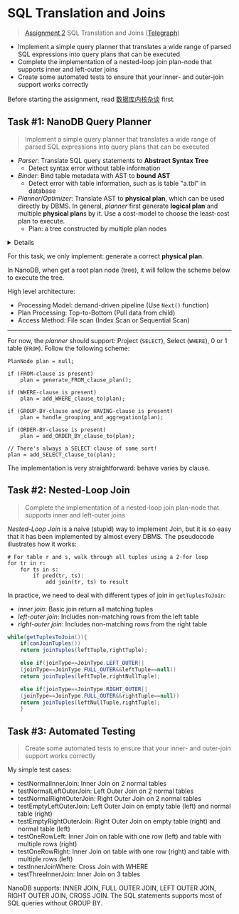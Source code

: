 # SQL Translation and Joins

> [Assignment 2](http://courses.cms.caltech.edu/cs122/assignments/lab2.html)
> SQL Translation and Joins
> ([Telegraph](https://telegra.ph/Assignment-2-SQL-Translation-and-Joins-11-02))

* Implement a simple query planner that translates a wide range of parsed SQL
  expressions into query plans that can be executed
* Complete the implementation of a nested-loop join plan-node that supports
  inner and left-outer joins
* Create some automated tests to ensure that your inner- and outer-join support
  works correctly

Before starting the assignment,
read [数据库内核杂谈](https://www.infoq.cn/theme/46) first.

## Task #1: NanoDB Query Planner

> Implement a simple query planner that translates a wide range of parsed SQL
> expressions into query plans that can be executed

* *Parser*: Translate SQL query statements to **Abstract Syntax Tree**
    * Detect syntax error without table information
* *Binder*: Bind table metadata with AST to **bound AST**
    * Detect error with table information, such as is table "a.tbl" in database
* *Planner*/*Optimizer*: Translate AST to **physical plan**, which can be used
  directly by DBMS. In general, *planner* first generate **logical plan** and
  multiple **physical plan**s by it. Use a cost-model to choose the least-cost
  plan to execute.
    * Plan: a tree constructed by multiple plan nodes

<details>
<img alt="real database" src="https://static001.infoq.cn/resource/image/74/90/74207315eda9acd26bbb91c922b66c90.png">
<p></p>
<img alt="the life of a SQL query]s" src="https://user-images.githubusercontent.com/70138429/199474700-45b40411-90b4-44bb-9492-ff56742c7296.png">
</details>

For this task, we only implement: generate a correct **physical plan**.

In NanoDB, when get a root plan node (tree), it will follow the scheme below to
execute the tree.

High level architecture:
* Processing Model: demand-driven pipeline (Use `Next()` function)
* Plan Processing: Top-to-Bottom (Pull data from child)
* Access Method: File scan (Index Scan or Sequential Scan)

---

For now, the *planner* should support: Project (`SELECT`), Select (`WHERE`), 0
or 1 table (`FROM`). Follow the following scheme:

```
PlanNode plan = null;

if (FROM-clause is present)
    plan = generate_FROM_clause_plan();

if (WHERE-clause is present)
    plan = add_WHERE_clause_to(plan);

if (GROUP-BY-clause and/or HAVING-clause is present)
    plan = handle_grouping_and_aggregation(plan);

if (ORDER-BY-clause is present)
    plan = add_ORDER_BY_clause_to(plan);

// There's always a SELECT clause of some sort!
plan = add_SELECT_clause_to(plan);
```

The implementation is very straightforward: behave varies by clause.

## Task #2: Nested-Loop Join

> Complete the implementation of a nested-loop join plan-node that supports
> inner and left-outer joins

*Nested-Loop Join* is a naive (stupid) way to implement Join, but it is so easy
that it has been implemented by almost every DBMS. The pseudocode illustrates
how it works:

```
# For table r and s, walk through all tuples using a 2-for loop
for tr in r:
    for ts in s:
        if pred(tr, ts):
            add join(tr, ts) to result
```

In practice, we need to deal with different types of join in `getTuplesToJoin`:
* *inner join*: Basic join return all matching tuples
* *left-outer join*: Includes non-matching rows from the left table
* *right-outer join*: Includes non-matching rows from the right table

```java
while(getTuplesToJoin()){
    if(canJoinTuples())
    return joinTuples(leftTuple,rightTuple);

    else if(joinType==JoinType.LEFT_OUTER||
    (joinType==JoinType.FULL_OUTER&&leftTuple==null))
    return joinTuples(leftTuple,rightNullTuple);

    else if(joinType==JoinType.RIGHT_OUTER||
    (joinType==JoinType.FULL_OUTER&&rightTuple==null))
    return joinTuples(leftNullTuple,rightTuple);
    }
```

## Task #3: Automated Testing

> Create some automated tests to ensure that your inner- and outer-join support
> works correctly

My simple test cases:
* testNormalInnerJoin: Inner Join on 2 normal tables
* testNormalLeftOuterJoin: Left Outer Join on 2 normal tables
* testNormalRightOuterJoin: Right Outer Join on 2 normal tables
* testEmptyLeftOuterJoin: Left Outer Join on empty table (left) and normal
  table (right)
* testEmptyRightOuterJoin: Right Outer Join on empty table (right) and normal
  table (left)
* testOneRowLeft: Inner Join on table with one row (left) and table with
  multiple rows (right)
* testOneRowRight: Inner Join on table with one row (right) and table with
  multiple rows (left)
* testInnerJoinWhere: Cross Join with WHERE
* testThreeInnerJoin: Inner Join on 3 tables

NanoDB supports: INNER JOIN, FULL OUTER JOIN, LEFT OUTER JOIN, RIGHT OUTER JOIN,
CROSS JOIN. The SQL statements supports most of SQL queries without GROUP BY.
